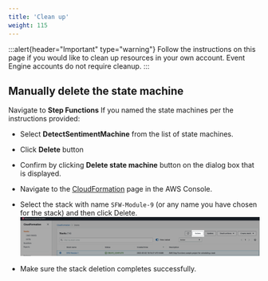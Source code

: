```yaml
---
title: 'Clean up'
weight: 115
---
```


:::alert{header="Important" type="warning"}
Follow the instructions on this page if you would like to clean up resources in your own account. Event Engine accounts do not require cleanup.
:::

## Manually delete the state machine

Navigate to **Step Functions**
If you named the state machines per the instructions provided:

- Select **DetectSentimentMachine** from the list of state machines.
- Click **Delete** button
- Confirm by clicking **Delete state machine** button on the dialog box that is displayed.

- Navigate to the [CloudFormation](https://console.aws.amazon.com/cloudformation/home) page in the AWS Console.
- Select the stack with name `SFW-Module-9` (or any name you have chosen for the stack) and then click Delete.
  ![CloudFormation exclusão](/static/img/setup/setup-cloudformation-delete.png)
- Make sure the stack deletion completes successfully.
